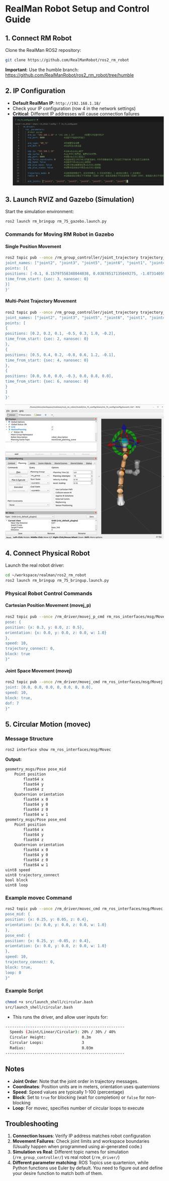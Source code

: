# RealMan Robot Setup and Control Guide

## 1. Connect RM Robot

Clone the RealMan ROS2 repository:
```bash
git clone https://github.com/RealManRobot/ros2_rm_robot
```

**Important**: Use the humble branch: https://github.com/RealManRobot/ros2_rm_robot/tree/humble

## 2. IP Configuration

- **Default RealMan IP**: `http://192.168.1.18/`
- Check your IP configuration (row 4 in the network settings)
- **Critical**: Different IP addresses will cause connection failures
![Alt text](yaml_config.png)

## 3. Launch RVIZ and Gazebo (Simulation)

Start the simulation environment:
```bash
ros2 launch rm_bringup rm_75_gazebo.launch.py
```

### Commands for Moving RM Robot in Gazebo

#### Single Position Movement
```bash
ros2 topic pub --once /rm_group_controller/joint_trajectory trajectory_msgs/msg/JointTrajectory '{
joint_names: ["joint2", "joint3", "joint5", "joint6", "joint1", "joint4", "joint7"],
points: [{
positions: [-0.1, 0.15797558348044038, 0.03878517135049275, -1.073140590623038, 0.19351433116340555, 1.2890189045421092, -0.3663356295748468],
time_from_start: {sec: 3, nanosec: 0}
}]
}'
```

#### Multi-Point Trajectory Movement
```bash
ros2 topic pub --once /rm_group_controller/joint_trajectory trajectory_msgs/msg/JointTrajectory '{
joint_names: ["joint2", "joint3", "joint5", "joint6", "joint1", "joint4", "joint7"],
points: [
{
positions: [0.2, 0.2, 0.1, -0.5, 0.3, 1.0, -0.2],
time_from_start: {sec: 2, nanosec: 0}
},
{
positions: [0.5, 0.4, 0.2, -0.8, 0.6, 1.2, -0.1],
time_from_start: {sec: 4, nanosec: 0}
},
{
positions: [0.0, 0.0, 0.0, -0.3, 0.0, 0.8, 0.0],
time_from_start: {sec: 6, nanosec: 0}
}
]
}'
```
![Alt text](rviz.png)

## 4. Connect Physical Robot

Launch the real robot driver:
```bash
cd ~/workspace/realman/ros2_rm_robot
ros2 launch rm_bringup rm_75_bringup.launch.py
```

### Physical Robot Control Commands

#### Cartesian Position Movement (movej_p)
```bash
ros2 topic pub --once /rm_driver/movej_p_cmd rm_ros_interfaces/msg/Movejp "{
pose: {
position: {x: 0.3, y: 0.0, z: 0.5},
orientation: {x: 0.0, y: 0.0, z: 0.0, w: 1.0}
},
speed: 10,
trajectory_connect: 0,
block: true
}"
```

#### Joint Space Movement (movej)
```bash
ros2 topic pub --once /rm_driver/movej_cmd rm_ros_interfaces/msg/Movej "{
joint: [0.0, 0.0, 0.0, 0, 0.0, 0, 0.0],
speed: 10,
block: true,
dof: 7
}"
```

## 5. Circular Motion (movec)

### Message Structure
```bash
ros2 interface show rm_ros_interfaces/msg/Movec
```

**Output:**
```
geometry_msgs/Pose pose_mid
    Point position
        float64 x
        float64 y
        float64 z
    Quaternion orientation
        float64 x 0
        float64 y 0
        float64 z 0
        float64 w 1
geometry_msgs/Pose pose_end
    Point position
        float64 x
        float64 y
        float64 z
    Quaternion orientation
        float64 x 0
        float64 y 0
        float64 z 0
        float64 w 1
uint8 speed
uint8 trajectory_connect
bool block
uint8 loop
```

### Example movec Command
```bash
ros2 topic pub --once /rm_driver/movec_cmd rm_ros_interfaces/msg/Movec "{
pose_mid: {
position: {x: 0.25, y: 0.05, z: 0.4},
orientation: {x: 0.0, y: 0.0, z: 0.0, w: 1.0}
},
pose_end: {
position: {x: 0.25, y: -0.05, z: 0.4},
orientation: {x: 0.0, y: 0.0, z: 0.0, w: 1.0}
},
speed: 10,
trajectory_connect: 0,
block: true,
loop: 0
}"
```

### Example Script
```bash
chmod +x src/launch_shell/circular.bash
src/launch_shell/circular.bash
```
- This runs the driver, and allow user inputs for:
```bash
-----------------------------------------------------
  Speeds (Joint/Linear/Circular): 20% / 30% / 40%
  Circular Height:                0.3m
  Circular Loops:                 3
  Radius:                         0.03m
-----------------------------------------------------
```

## Notes

- **Joint Order**: Note that the joint order in trajectory messages.
- **Coordinates**: Position units are in meters, orientation uses quaternions
- **Speed**: Speed values are typically 1-100 (percentage)
- **Block**: Set to `true` for blocking (wait for completion) or `false` for non-blocking
- **Loop**: For movec, specifies number of circular loops to execute

## Troubleshooting

1. **Connection Issues**: Verify IP address matches robot configuration
2. **Movement Failures**: Check joint limits and workspace boundaries (Usually happen when programmed using ai-generated code.)
3. **Simulation vs Real**: Different topic names for simulation (`/rm_group_controller/`) vs real robot (`/rm_driver/`)
4. **Different parameter matching**: ROS Topics use quartenion, while Python functions use Euler by default. You need to figure out and define your desire function to match both of them.